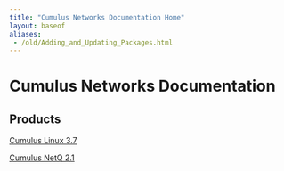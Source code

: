 ```yaml
---
title: "Cumulus Networks Documentation Home"
layout: baseof
aliases:
 - /old/Adding_and_Updating_Packages.html
---
```

# Cumulus Networks Documentation


## Products

[Cumulus Linux 3.7](/CumulusLinux)


[Cumulus NetQ 2.1](/NetQ)
